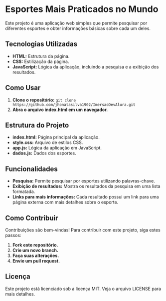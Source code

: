 # Esportes Mais Praticados no Mundo

Este projeto é uma aplicação web simples que permite pesquisar por diferentes esportes e obter informações básicas sobre cada um deles.

## Tecnologias Utilizadas

* **HTML:** Estrutura da página.
* **CSS:** Estilização da página.
* **JavaScript:** Lógica da aplicação, incluindo a pesquisa e a exibição dos resultados.

## Como Usar

1. **Clone o repositório:** `git clone https://github.com/jhonatasilva1902/ImersaoDevAlura.git`
2. **Abra o arquivo index.html em um navegador.**

## Estrutura do Projeto

* **index.html:** Página principal da aplicação.
* **style.css:** Arquivo de estilos CSS.
* **app.js:** Lógica da aplicação em JavaScript.
* **dados.js:** Dados dos esportes.

## Funcionalidades

* **Pesquisa:** Permite pesquisar por esportes utilizando palavras-chave.
* **Exibição de resultados:** Mostra os resultados da pesquisa em uma lista formatada.
* **Links para mais informações:** Cada resultado possui um link para uma página externa com mais detalhes sobre o esporte.

## Como Contribuir

Contribuições são bem-vindas! Para contribuir com este projeto, siga estes passos:

1. **Fork este repositório.**
2. **Crie um novo branch.**
3. **Faça suas alterações.**
4. **Envie um pull request.**

## Licença

Este projeto está licenciado sob a licença MIT. Veja o arquivo LICENSE para mais detalhes.
